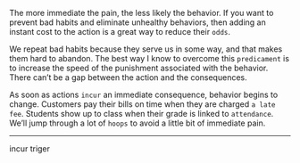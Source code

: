 The more immediate the pain, the less likely the behavior. If you
want to prevent bad habits and eliminate unhealthy behaviors, then
adding an instant cost to the action is a great way to reduce their `odds`.

We repeat bad habits because they serve us in some way, and that
makes them hard to abandon. The best way I know to overcome this
`predicament` is to increase the speed of the punishment associated
with the behavior. There can’t be a gap between the action and the
consequences.

As soon as actions `incur` an immediate consequence, behavior
begins to change. Customers pay their bills on time when they are
charged `a late fee`. Students show up to class when their grade is linked
to `attendance`. We’ll jump through a lot of `hoops` to avoid a little bit of
immediate pain.

---
incur triger
